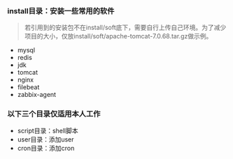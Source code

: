 ### install目录：安装一些常用的软件
> 若引用到的安装包不在install/soft底下，需要自行上传自己环境。为了减少项目的大小，仅放install/soft/apache-tomcat-7.0.68.tar.gz做示例。
* mysql
* redis
* jdk
* tomcat
* nginx
* filebeat
* zabbix-agent


### 以下三个目录仅适用本人工作
* script目录：shell脚本
* user目录：添加user
* cron目录：添加cron
